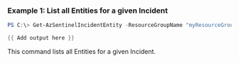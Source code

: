 ### Example 1: List all Entities for a given Incident
```powershell
PS C:\> Get-AzSentinelIncidentEntity -ResourceGroupName "myResourceGroupName" -workspaceName "myWorkspaceName" -IncidentId "myIncidentId"

{{ Add output here }}
```

This command lists all Entities for a given Incident.